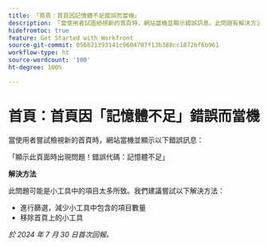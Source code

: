 ```yaml
---
title: 「首頁：首頁因記憶體不足錯誤而當機」
description: 「當使用者試圖檢視新的首頁時，網站當機並顯示錯誤訊息。此問題有解決方法。」
hidefromtoc: true
feature: Get Started with Workfront
source-git-commit: 056821393141c9604707f13b388cc1872bf6b961
workflow-type: ht
source-wordcount: '100'
ht-degree: 100%

---
```



# 首頁：首頁因「記憶體不足」錯誤而當機

當使用者嘗試檢視新的首頁時，網站當機並顯示以下錯誤訊息：

「顯示此頁面時出現問題！錯誤代碼：記憶體不足」

**解決方法**

此問題可能是小工具中的項目太多所致。我們建議嘗試以下解決方法：

* 進行篩選，減少小工具中包含的項目數量
* 移除首頁上的小工具

_於 2024 年 7 月 30 日首次回報。_
